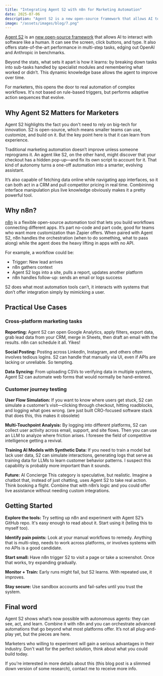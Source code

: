 ```yaml
---
title: "Integrating Agent S2 with n8n for Marketing Automation"
date: 2025-07-06
description: "Agent S2 is a new open-source framework that allows AI to interact with software like a human"
image: "/assets/images/blog/7.png"
---
```

<a href="https://www.simular.ai/articles/agent-s2">Agent S2</a> is an <a href="https://github.com/simular-ai/Agent-S">new open-source framework</a> that allows AI to interact with software like a human. It can see the screen, click buttons, and type. It also offers state-of-the-art performance in multi-step tasks, edging out OpenAI and Anthropic in benchmarks.

Beyond the stats, what sets it apart is how it learns: by breaking down tasks into sub-tasks handled by specialist modules and remembering what worked or didn’t. This dynamic knowledge base allows the agent to improve over time.

For marketers, this opens the door to real automation of complex workflows. It's not based on rule-based triggers, but performs adaptive action sequences that evolve.

## Why Agent S2 Matters for Marketers
Agent S2 highlights the fact you don't need to rely on big-tech for innovation. S2 is open-source, which means smaller teams can use, customize, and build on it. But the key point here is that it can learn from experience.

Traditional marketing automation doesn’t improve unless someone reprograms it. An agent like S2, on the other hand, might discover that your checkout has a hidden pop-up—and fix its own script to account for it. That kind of autonomy turns a one-off automation into a smarter, evolving assistant.

It’s also capable of fetching data online while navigating app interfaces, so it can both act in a CRM and pull competitor pricing in real time. Combininng interface manipulation plus live knowledge obviously makes it a pretty powerful tool.

## Why n8n?
<a href="https://n8n.io/">n8n</a> is a flexible open-source automation tool that lets you build workflows connecting different apps. It’s part no-code and part code, good for teams who want more customization than Zapier offers. When paired with Agent S2, n8n handles the orchestration (when to do something, what to pass along) while the agent does the heavy lifting in apps with no API.

For example, a workflow could be:

- Trigger: New lead arrives
- n8n gathers context
- Agent S2 logs into a site, pulls a report, updates another platform
- n8n handles follow-up: sends an email or logs success

S2 does what most automation tools can’t, it interacts with systems that don’t offer integration simply by mimicking a user.

## Practical Use Cases

### Cross-platform marketing tasks
**Reporting:** Agent S2 can open Google Analytics, apply filters, export data, grab lead data from your CRM, merge in Sheets, then draft an email with the results. n8n can schedule it all. Yikes!

**Social Posting:** Posting across LinkedIn, Instagram, and others often involves tedious logins. S2 can handle that manually via UI, even if APIs are lacking or unreliable. So tempting.

**Data Syncing:** From uploading CSVs to verifying data in multiple systems, Agent S2 can automate web forms that would normally be hand-entered.

### Customer journey testing
**User Flow Simulation:** If you want to know where users get stuck, S2 can simulate a customer’s visit—clicking through checkout, hitting roadblocks, and logging what goes wrong. (are just built CRO-focused software stack that does this, this makes it obsolete)

**Multi-Touchpoint Analysis:** By logging into different platforms, S2 can collect user activity across email, support, and site flows. Then you can use an LLM to analyze where friction arises. I foresee the field of competitive intelligence getting a revival.

**Training AI Models with Synthetic Data:** If you need to train a model but lack user data, S2 can simulate interactions, generating logs that serve as training data for LLMs to learn customer behavior patterns. I suspect this capability is probably more important than it sounds.

**Future:** AI Concierge This category is speculative, but realistic. Imagine a chatbot that, instead of just chatting, uses Agent S2 to take real action. Think booking a flight. Combine that with n8n’s logic and you could offer live assistance without needing custom integrations.

## Getting Started
**Explore the tools:** Try setting up n8n and experiment with Agent S2’s GitHub repo. It's easy enough to read about it. Start using it (telling this to myself too).

**Identify pain points:** Look at your manual workflows to remedy. Anything that is multi-step, needs to work across platforms, or involves systems with no APIs is a good candidate.

**Start small:** Have n8n trigger S2 to visit a page or take a screenshot. Once that works, try expanding gradually.

**Monitor + Train:** Early runs might fail, but S2 learns. With repeated use, it improves.

**Stay secure:** Use sandbox accounts and fail-safes until you trust the system.

## Final word
Agent S2 shows what’s now possible with autonomous agents: they can see, act, and learn. Combine it with n8n and you can orchestrate advanced automations that go beyond what most platforms offer. It’s not all plug-and-play yet, but the pieces are here.

Marketers who willing to experiment will gain a serious advantages in their industry. Don't wait for the perfect solution, think about what you could build today.

If you're interested in more details about this (this blog post is a slimmed down version of some research), contact me to receive more info.